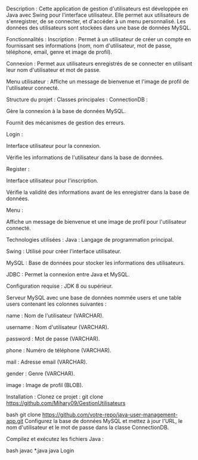 Description :
Cette application de gestion d'utilisateurs est développée en Java avec Swing pour l'interface utilisateur. Elle permet aux utilisateurs de s'enregistrer, de se connecter, et d'accéder à un menu personnalisé. Les données des utilisateurs sont stockées dans une base de données MySQL.

Fonctionnalités :
Inscription : Permet à un utilisateur de créer un compte en fournissant ses informations (nom, nom d'utilisateur, mot de passe, téléphone, email, genre et image de profil).

Connexion : Permet aux utilisateurs enregistrés de se connecter en utilisant leur nom d'utilisateur et mot de passe.

Menu utilisateur : Affiche un message de bienvenue et l'image de profil de l'utilisateur connecté.

Structure du projet :
Classes principales :
ConnectionDB :

Gère la connexion à la base de données MySQL.

Fournit des mécanismes de gestion des erreurs.

Login :

Interface utilisateur pour la connexion.

Vérifie les informations de l'utilisateur dans la base de données.

Register :

Interface utilisateur pour l'inscription.

Vérifie la validité des informations avant de les enregistrer dans la base de données.

Menu :

Affiche un message de bienvenue et une image de profil pour l'utilisateur connecté.

Technologies utilisées :
Java : Langage de programmation principal.

Swing : Utilisé pour créer l'interface utilisateur.

MySQL : Base de données pour stocker les informations des utilisateurs.

JDBC : Permet la connexion entre Java et MySQL.

Configuration requise :
JDK 8 ou supérieur.

Serveur MySQL avec une base de données nommée users et une table users contenant les colonnes suivantes :

name : Nom de l'utilisateur (VARCHAR).

username : Nom d'utilisateur (VARCHAR).

password : Mot de passe (VARCHAR).

phone : Numéro de téléphone (VARCHAR).

mail : Adresse email (VARCHAR).

gender : Genre (VARCHAR).

image : Image de profil (BLOB).

Installation :
Clonez ce projet : git clone https://github.com/Mihary09/GestionUtilisateurs

bash
git clone https://github.com/votre-repo/java-user-management-app.git
Configurez la base de données MySQL et mettez à jour l'URL, le nom d'utilisateur et le mot de passe dans la classe ConnectionDB.

Compilez et exécutez les fichiers Java :

bash
javac *.java
java Login
